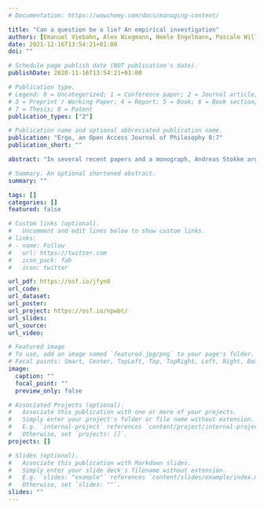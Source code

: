 ```yaml
---
# Documentation: https://wowchemy.com/docs/managing-content/

title: "Can a question be a lie? An empirical investigation"
authors: [Emanuel Viebahn, Alex Wiegmann, Neele Engelmann, Pascale Willemsen]
date: 2021-12-16T13:54:21+01:00
doi: ""

# Schedule page publish date (NOT publication's date).
publishDate: 2020-11-16T13:54:21+01:00

# Publication type.
# Legend: 0 = Uncategorized; 1 = Conference paper; 2 = Journal article;
# 3 = Preprint / Working Paper; 4 = Report; 5 = Book; 6 = Book section;
# 7 = Thesis; 8 = Patent
publication_types: ["2"]

# Publication name and optional abbreviated publication name.
publication: "Ergo, an Open Access Journal of Philosophy 8:7"
publication_short: ""

abstract: "In several recent papers and a monograph, Andreas Stokke argues that questions can be misleading, but that they cannot be lies. The aim of this paper is to show that ordinary speakers disagree. We show that ordinary speakers judge certain kinds of insincere questions to be lies, namely questions carrying a believed-false presupposition the speaker intends to convey. These judgements are robust and remain so when the participants are given the possibility of classifying the utterances as misleading or as deceiving. The judgements contrast with judgements participants give about cases of misleading or deceptive behaviour, and they pattern with judgements participants make about declarative lies. Finally, the possibility of lying with non-declaratives is not confined to questions: ordinary speakers also judge utterances of imperative, exclamative and optative sentences carrying believed-false presuppositions to be lies."

# Summary. An optional shortened abstract.
summary: ""

tags: []
categories: []
featured: false

# Custom links (optional).
#   Uncomment and edit lines below to show custom links.
# links:
# - name: Follow
#   url: https://twitter.com
#   icon_pack: fab
#   icon: twitter

url_pdf: https://osf.io/jfyn8
url_code:
url_dataset:
url_poster:
url_project: https://osf.io/npwbt/
url_slides:
url_source:
url_video:

# Featured image
# To use, add an image named `featured.jpg/png` to your page's folder. 
# Focal points: Smart, Center, TopLeft, Top, TopRight, Left, Right, BottomLeft, Bottom, BottomRight.
image:
  caption: ""
  focal_point: ""
  preview_only: false

# Associated Projects (optional).
#   Associate this publication with one or more of your projects.
#   Simply enter your project's folder or file name without extension.
#   E.g. `internal-project` references `content/project/internal-project/index.md`.
#   Otherwise, set `projects: []`.
projects: []

# Slides (optional).
#   Associate this publication with Markdown slides.
#   Simply enter your slide deck's filename without extension.
#   E.g. `slides: "example"` references `content/slides/example/index.md`.
#   Otherwise, set `slides: ""`.
slides: ""
---
```

